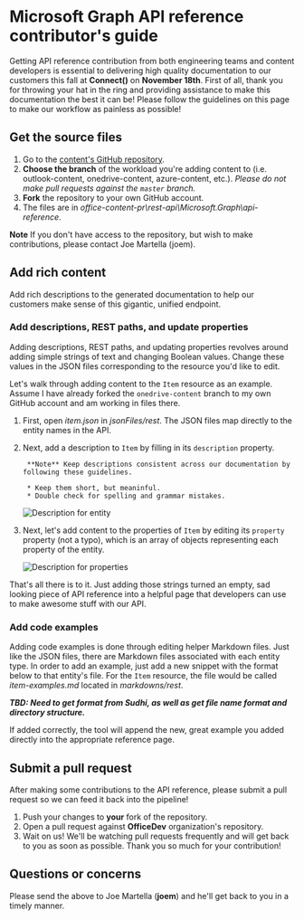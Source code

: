 # Microsoft Graph API reference contributor's guide

Getting API reference contribution from both engineering teams and content developers is essential to delivering high quality documentation to our customers this fall at **Connect()** on **November 18th**. First of all, thank you for throwing your hat in the ring and providing assistance to make this documentation the best it can be! Please follow the guidelines on this page to make our workflow as painless as possible!

## Get the source files

1. Go to the [content's GitHub repository](https://github.com/OfficeDev/office-content-pr). 
2. **Choose the branch** of the workload you're adding content to (i.e. outlook-content, onedrive-content, azure-content, etc.). *Please do not make pull requests against the ```master``` branch.*
3. **Fork** the repository to your own GitHub account.
4. The files are in *office-content-pr\rest-api\Microsoft.Graph\api-reference*.

**Note** If you don't have access to the repository, but wish to make contributions, please contact Joe Martella (joem).

## Add rich content

Add rich descriptions to the generated documentation to help our customers make sense of this gigantic, unified endpoint. 

### Add descriptions, REST paths, and update properties

Adding descriptions, REST paths, and updating properties revolves around adding simple strings of text and changing Boolean values. Change these values in the JSON files corresponding to the resource you'd like to edit. 

Let's walk through adding content to the ```Item``` resource as an example. Assume I have already forked the ```onedrive-content``` branch to my own GitHub account and am working in files there.

1. First, open *item.json* in *jsonFiles/rest*. The JSON files map directly to the entity names in the API.
2. Next, add a description to ```Item``` by filling in its ```description``` property.

		**Note** Keep descriptions consistent across our documentation by following these guidelines.
		
		* Keep them short, but meaninful.
		* Double check for spelling and grammar mistakes.

	![Description for entity](https://github.com/OfficeDev/office-content-pr/blob/master/rest-api/Microsoft.Graph/api-reference/contributing-images/description-entity.PNG)
	 
3. Next, let's add content to the properties of ```Item``` by editing its ```property``` property (not a typo), which is an array of objects representing each property of the entity. 

	![Description for properties](https://github.com/OfficeDev/office-content-pr/blob/master/rest-api/Microsoft.Graph/api-reference/contributing-images/properties-entity.PNG)
	
That's all there is to it. Just adding those strings turned an empty, sad looking piece of API reference into a helpful page that developers can use to make awesome stuff with our API.

### Add code examples

Adding code examples is done through editing helper Markdown files. Just like the JSON files, there are Markdown files associated with each entity type. In order to add an example, just add a new snippet with the format below to that entity's file. For the ```Item``` resource, the file would be called *item-examples.md* located in *markdowns/rest*. 

***TBD: Need to get format from Sudhi, as well as get file name format and directory structure.***

If added correctly, the tool will append the new, great example you added directly into the appropriate reference page.

## Submit a pull request

After making some contributions to the API reference, please submit a pull request so we can feed it back into the pipeline!

1. Push your changes to **your** fork of the repository. 
2. Open a pull request against **OfficeDev** organization's repository.
3. Wait on us! We'll be watching pull requests frequently and will get back to you as soon as possible. Thank you so much for your contribution!

## Questions or concerns

Please send the above to Joe Martella (**joem**) and he'll get back to you in a timely manner.